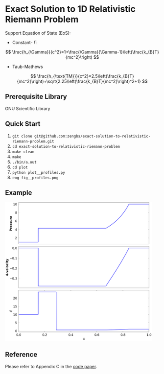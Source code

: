 # Exact Solution to 1D Relativistic Riemann Problem

Support Equation of State (EoS):
* Constant- $\Gamma$:

$$
\frac{h_{\Gamma}}{c^2}=1+\frac{\Gamma}{\Gamma-1}\left(\frac{k_{B}T}{mc^2}\right)
$$

* Taub-Mathews

$$
\frac{h_{\text{TM}}}{c^2}=2.5\left(\frac{k_{B}T}{mc^2}\right)+\sqrt{2.25\left(\frac{k_{B}T}{mc^2}\right)^2+1}
$$

## Prerequisite Library
GNU Scientific Library

## Quick Start
1. `git clone git@github.com:zengbs/exact-solution-to-relativistic-riemann-problem.git`
2. `cd exact-solution-to-relativistic-riemann-problem`
3. `make clean`
4. `make`
5. `./bin/a.out`
6. `cd plot`
7. `python plot__profiles.py`
8. `eog fig__profiles.png`

## Example
<img src="https://github.com/zengbs/exact-solution-to-relativistic-riemann-problem/blob/master/plot/fig__profiles.png" width="480">

## Reference
Please refer to Appendix C in the [code paper](https://github.com/zengbs/published-papers/blob/main/2021-An_adaptive_mesh_GPU-accelerated_and_error_minimized_special_relativistic_hydrodynamics_code.pdf).
